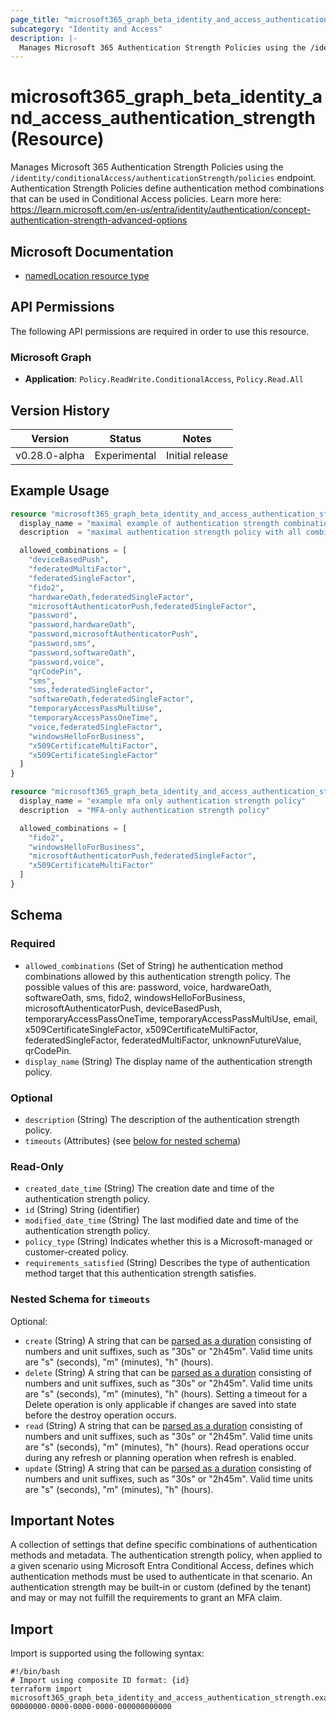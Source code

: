 ```yaml
---
page_title: "microsoft365_graph_beta_identity_and_access_authentication_strength Resource - terraform-provider-microsoft365"
subcategory: "Identity and Access"
description: |-
  Manages Microsoft 365 Authentication Strength Policies using the /identity/conditionalAccess/authenticationStrength/policies endpoint. Authentication Strength Policies define authentication method combinations that can be used in Conditional Access policies. Learn more here: https://learn.microsoft.com/en-us/entra/identity/authentication/concept-authentication-strength-advanced-options
---
```


# microsoft365_graph_beta_identity_and_access_authentication_strength (Resource)

Manages Microsoft 365 Authentication Strength Policies using the `/identity/conditionalAccess/authenticationStrength/policies` endpoint. Authentication Strength Policies define authentication method combinations that can be used in Conditional Access policies. Learn more here: https://learn.microsoft.com/en-us/entra/identity/authentication/concept-authentication-strength-advanced-options

## Microsoft Documentation

- [namedLocation resource type](https://learn.microsoft.com/en-us/graph/api/resources/authenticationstrengthpolicy?view=graph-rest-beta)

## API Permissions

The following API permissions are required in order to use this resource.

### Microsoft Graph

- **Application**: `Policy.ReadWrite.ConditionalAccess`, `Policy.Read.All`

## Version History

| Version | Status | Notes |
|---------|--------|-------|
| v0.28.0-alpha | Experimental | Initial release |

## Example Usage

```terraform
resource "microsoft365_graph_beta_identity_and_access_authentication_strength" "auth_strength_maximal" {
  display_name = "maximal example of authentication strength combinations"
  description  = "maximal authentication strength policy with all combinations"

  allowed_combinations = [
    "deviceBasedPush",
    "federatedMultiFactor",
    "federatedSingleFactor",
    "fido2",
    "hardwareOath,federatedSingleFactor",
    "microsoftAuthenticatorPush,federatedSingleFactor",
    "password",
    "password,hardwareOath",
    "password,microsoftAuthenticatorPush",
    "password,sms",
    "password,softwareOath",
    "password,voice",
    "qrCodePin",
    "sms",
    "sms,federatedSingleFactor",
    "softwareOath,federatedSingleFactor",
    "temporaryAccessPassMultiUse",
    "temporaryAccessPassOneTime",
    "voice,federatedSingleFactor",
    "windowsHelloForBusiness",
    "x509CertificateMultiFactor",
    "x509CertificateSingleFactor"
  ]
}

resource "microsoft365_graph_beta_identity_and_access_authentication_strength" "auth_strength_mfa_only" {
  display_name = "example mfa only authentication strength policy"
  description  = "MFA-only authentication strength policy"

  allowed_combinations = [
    "fido2",
    "windowsHelloForBusiness",
    "microsoftAuthenticatorPush,federatedSingleFactor",
    "x509CertificateMultiFactor"
  ]
}
```

<!-- schema generated by tfplugindocs -->
## Schema

### Required

- `allowed_combinations` (Set of String) he authentication method combinations allowed by this authentication strength policy. The possible values of this are: password, voice, hardwareOath, softwareOath, sms, fido2, windowsHelloForBusiness, microsoftAuthenticatorPush, deviceBasedPush, temporaryAccessPassOneTime, temporaryAccessPassMultiUse, email, x509CertificateSingleFactor, x509CertificateMultiFactor, federatedSingleFactor, federatedMultiFactor, unknownFutureValue, qrCodePin.
- `display_name` (String) The display name of the authentication strength policy.

### Optional

- `description` (String) The description of the authentication strength policy.
- `timeouts` (Attributes) (see [below for nested schema](#nestedatt--timeouts))

### Read-Only

- `created_date_time` (String) The creation date and time of the authentication strength policy.
- `id` (String) String (identifier)
- `modified_date_time` (String) The last modified date and time of the authentication strength policy.
- `policy_type` (String) Indicates whether this is a Microsoft-managed or customer-created policy.
- `requirements_satisfied` (String) Describes the type of authentication method target that this authentication strength satisfies.

<a id="nestedatt--timeouts"></a>
### Nested Schema for `timeouts`

Optional:

- `create` (String) A string that can be [parsed as a duration](https://pkg.go.dev/time#ParseDuration) consisting of numbers and unit suffixes, such as "30s" or "2h45m". Valid time units are "s" (seconds), "m" (minutes), "h" (hours).
- `delete` (String) A string that can be [parsed as a duration](https://pkg.go.dev/time#ParseDuration) consisting of numbers and unit suffixes, such as "30s" or "2h45m". Valid time units are "s" (seconds), "m" (minutes), "h" (hours). Setting a timeout for a Delete operation is only applicable if changes are saved into state before the destroy operation occurs.
- `read` (String) A string that can be [parsed as a duration](https://pkg.go.dev/time#ParseDuration) consisting of numbers and unit suffixes, such as "30s" or "2h45m". Valid time units are "s" (seconds), "m" (minutes), "h" (hours). Read operations occur during any refresh or planning operation when refresh is enabled.
- `update` (String) A string that can be [parsed as a duration](https://pkg.go.dev/time#ParseDuration) consisting of numbers and unit suffixes, such as "30s" or "2h45m". Valid time units are "s" (seconds), "m" (minutes), "h" (hours).

## Important Notes
A collection of settings that define specific combinations of authentication methods and metadata. The authentication strength policy, when applied to a given scenario using Microsoft Entra Conditional Access, defines which authentication methods must be used to authenticate in that scenario. An authentication strength may be built-in or custom (defined by the tenant) and may or may not fulfill the requirements to grant an MFA claim.

## Import

Import is supported using the following syntax:

```shell
#!/bin/bash
# Import using composite ID format: {id}
terraform import microsoft365_graph_beta_identity_and_access_authentication_strength.example 00000000-0000-0000-0000-000000000000
``` 